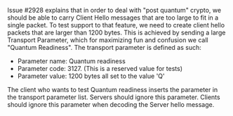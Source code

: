 Issue #2928 explains that in order to deal with "post quantum" crypto, we should be able to carry Client Hello
messages that are too large to fit in a single packet. To test support to that feature, we need to create
client hello packets that are larger than 1200 bytes. This is achieved by sending a large Transport Parameter,
which for maximizing fun and confusion we call "Quantum Readiness". The transport parameter is defined as such:

* Parameter name: Quantum readiness
* Parameter code: 3127. (This is a reserved value for tests)
* Parameter value: 1200 bytes all set to the value 'Q'

The client who wants to test Quantum readiness inserts the parameter in the transport parameter list.
Servers should ignore this parameter. Clients should ignore this parameter when decoding the Server hello message.